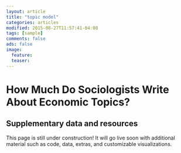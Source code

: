 ```yaml
---
layout: article
title: "topic model"
categories: articles
modified: 2015-08-27T11:57:41-04:00
tags: [sample]
comments: false
ads: false
image:
  feature: 
  teaser: 
---
```


# How Much Do Sociologists Write About Economic Topics? 
## Supplementary data and resources

This page is still under construction! It will go live soon with additional material such as code, data, extras, and customizable visualizations.  
